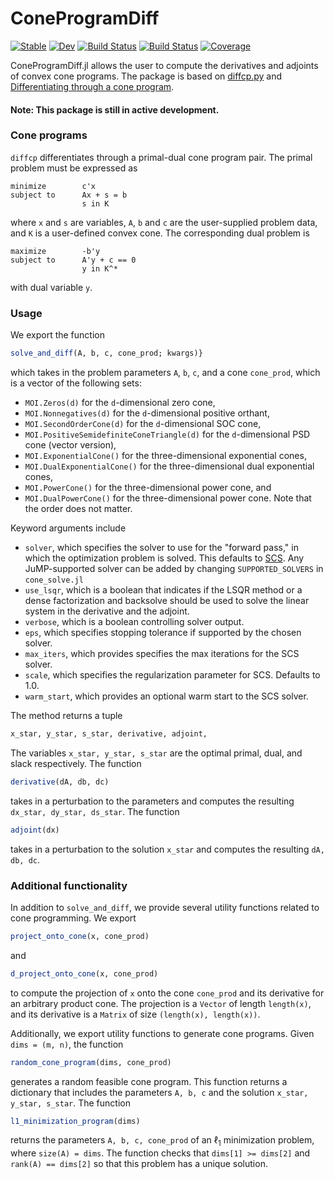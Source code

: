 # ConeProgramDiff

[![Stable](https://img.shields.io/badge/docs-stable-blue.svg)](https://tjdiamandis.github.io/ConeProgramDiff.jl/stable)
[![Dev](https://img.shields.io/badge/docs-dev-blue.svg)](https://tjdiamandis.github.io/ConeProgramDiff.jl/dev)
[![Build Status](https://github.com/tjdiamandis/ConeProgramDiff.jl/workflows/CI/badge.svg)](https://github.com/tjdiamandis/ConeProgramDiff.jl/actions)
[![Build Status](https://travis-ci.com/tjdiamandis/ConeProgramDiff.jl.svg?branch=master)](https://travis-ci.com/tjdiamandis/ConeProgramDiff.jl)
[![Coverage](https://codecov.io/gh/tjdiamandis/ConeProgramDiff.jl/branch/master/graph/badge.svg)](https://codecov.io/gh/tjdiamandis/ConeProgramDiff.jl)

ConeProgramDiff.jl allows the user to compute the derivatives and adjoints of convex cone programs. The package is based on [diffcp.py](https://github.com/cvxgrp/diffcp) and [Differentiating through a cone program](http://web.stanford.edu/~boyd/papers/diff_cone_prog.html).

#### Note: This package is still in active development.

### Cone programs
`diffcp` differentiates through a primal-dual cone program pair. The primal problem must be expressed as

```
minimize        c'x
subject to      Ax + s = b
                s in K
```
where  `x` and `s` are variables, `A`, `b` and `c` are the user-supplied problem data, and `K` is a user-defined convex cone. The corresponding dual problem is

```
maximize        -b'y
subject to      A'y + c == 0
                y in K^*
```

with dual variable `y`.


### Usage

We export the function

```julia
solve_and_diff(A, b, c, cone_prod; kwargs)}
```
which takes in the problem parameters `A`, `b`, `c`, and a cone `cone_prod`, which is a vector of the following sets:
* `MOI.Zeros(d)` for the `d`-dimensional zero cone,
* `MOI.Nonnegatives(d)` for the `d`-dimensional positive orthant,
* `MOI.SecondOrderCone(d)` for the `d`-dimensional SOC cone,
* `MOI.PositiveSemidefiniteConeTriangle(d)` for the `d`-dimensional PSD cone (vector version),
* `MOI.ExponentialCone()` for the three-dimensional exponential cones,
* `MOI.DualExponentialCone()` for the three-dimensional dual exponential cones,
* `MOI.PowerCone()` for the three-dimensional power cone, and
* `MOI.DualPowerCone()` for the three-dimensional power cone.
Note that the order does not matter.

Keyword arguments include
* `solver`, which specifies the solver to use for the "forward pass," in which the optimization problem is solved. This defaults to [SCS](https://github.com/cvxgrp/scs). Any JuMP-supported solver can be added by changing `SUPPORTED_SOLVERS` in `cone_solve.jl`
* `use_lsqr`, which is a boolean that indicates if the LSQR method or a dense factorization and backsolve should be used to solve the linear system in the derivative and the adjoint.
* `verbose`, which is a boolean controlling solver output.
* `eps`, which specifies stopping tolerance if supported by the chosen solver.
* `max_iters`, which provides specifies the max iterations for the SCS solver.
* `scale`, which specifies the regularization parameter for SCS. Defaults to 1.0.
* `warm_start`, which provides an optional warm start to the SCS solver.

The method returns a tuple

```julia
x_star, y_star, s_star, derivative, adjoint,
```

The variables  `x_star, y_star, s_star` are the optimal primal, dual, and slack respectively. The function
```julia
derivative(dA, db, dc)
```
takes in a perturbation to the parameters and computes the resulting `dx_star, dy_star, ds_star`.
The function
```julia
adjoint(dx)
```
takes in a perturbation to the solution `x_star` and computes the resulting `dA, db, dc`.

### Additional functionality
In addition to `solve_and_diff`, we provide several utility functions related to cone programming. We export
```julia
project_onto_cone(x, cone_prod)
```
and
```julia
d_project_onto_cone(x, cone_prod)
```
to compute the projection of `x` onto the cone `cone_prod` and its derivative for an arbitrary product cone. The projection is a `Vector` of length `length(x)`, and its derivative is a `Matrix` of size `(length(x), length(x))`.

Additionally, we export utility functions to generate cone programs. Given `dims = (m, n)`, the function
```julia
random_cone_program(dims, cone_prod)
```
generates a random feasible cone program. This function returns a dictionary that includes the parameters `A, b, c` and the solution `x_star, y_star, s_star`. The function
```julia
l1_minimization_program(dims)
```
returns the parameters `A, b, c, cone_prod` of an $\ell_1$ minimization problem, where `size(A) = dims`. The function checks that `dims[1] >= dims[2]` and `rank(A) == dims[2]` so that this problem has a unique solution.
